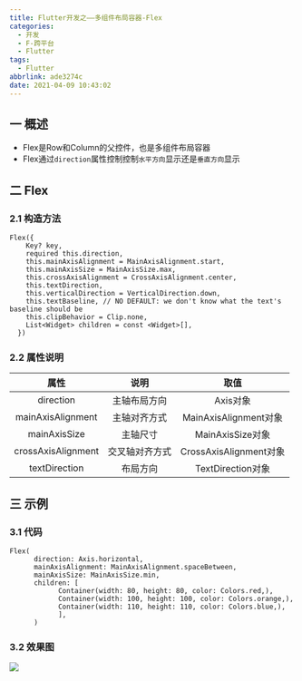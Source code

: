 ```yaml
---
title: Flutter开发之——多组件布局容器-Flex
categories:
  - 开发
  - F-跨平台
  - Flutter
tags:
  - Flutter
abbrlink: ade3274c
date: 2021-04-09 10:43:02
---
```

## 一 概述

* Flex是Row和Column的父控件，也是多组件布局容器
* Flex通过`direction`属性控制控制`水平方向`显示还是`垂直方向`显示

<!--more-->

## 二 Flex

### 2.1 构造方法

```
Flex({
    Key? key,
    required this.direction,
    this.mainAxisAlignment = MainAxisAlignment.start,
    this.mainAxisSize = MainAxisSize.max,
    this.crossAxisAlignment = CrossAxisAlignment.center,
    this.textDirection,
    this.verticalDirection = VerticalDirection.down,
    this.textBaseline, // NO DEFAULT: we don't know what the text's baseline should be
    this.clipBehavior = Clip.none,
    List<Widget> children = const <Widget>[],
  })
```

### 2.2 属性说明

|        属性        |      说明      |          取值          |
| :----------------: | :------------: | :--------------------: |
|     direction      |  主轴布局方向  |        Axis对象        |
| mainAxisAlignment  |  主轴对齐方式  | MainAxisAlignment对象  |
|    mainAxisSize    |    主轴尺寸    |    MainAxisSize对象    |
| crossAxisAlignment | 交叉轴对齐方式 | CrossAxisAlignment对象 |
|   textDirection    |    布局方向    |   TextDirection对象    |

## 三 示例

### 3.1 代码

```
Flex(
      direction: Axis.horizontal,
      mainAxisAlignment: MainAxisAlignment.spaceBetween,
      mainAxisSize: MainAxisSize.min,
      children: [
            Container(width: 80, height: 80, color: Colors.red,),
            Container(width: 100, height: 100, color: Colors.orange,),
            Container(width: 110, height: 110, color: Colors.blue,),
           	],
      )
```

### 3.2 效果图

![][1]



[1]:https://cdn.staticaly.com/gh/PGzxc/CDN/master/blog-flutter/flutter-flex-sample.png